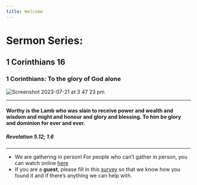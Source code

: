 ```yaml
---
title: Welcome
---
```


# Sermon Series:
## 1 Corinthians 16
### 1 Corinthians: To the glory of God alone


![Screenshot 2023-07-21 at 3 47 23 pm](https://github.com/stgeorgeshurstville/bulletin/assets/119166299/2d95947e-b2b1-44b5-a360-f1dd4a4d7efe)

---
#### Worthy is the Lamb who was slain to receive power and wealth and wisdom and might and honour and glory and blessing. To him be glory and dominion for ever and ever. 

##### Revelation 5.12; 1.6

---
- We are gathering in person! For people who can’t gather in person, you can watch online [here](https://stgeorgeshurstville.org.au/sunday-english-online)
- If you are a **guest**, please fill in this [survey](https://tinyurl.com/SGHACsurvey) so that we know how you found it and if there’s anything we can help with.
